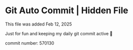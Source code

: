 # Git Auto Commit | Hidden File

This file was added Feb 12, 2025

Just for fun and keeping my daily git commit active 🤪

commit number: 570130
